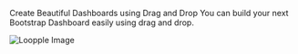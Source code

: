 Create Beautiful Dashboards using Drag and Drop
You can build your next Bootstrap Dashboard easily using drag and drop.

![Loopple Image](https://www.loopple.com/img/editor.png)
